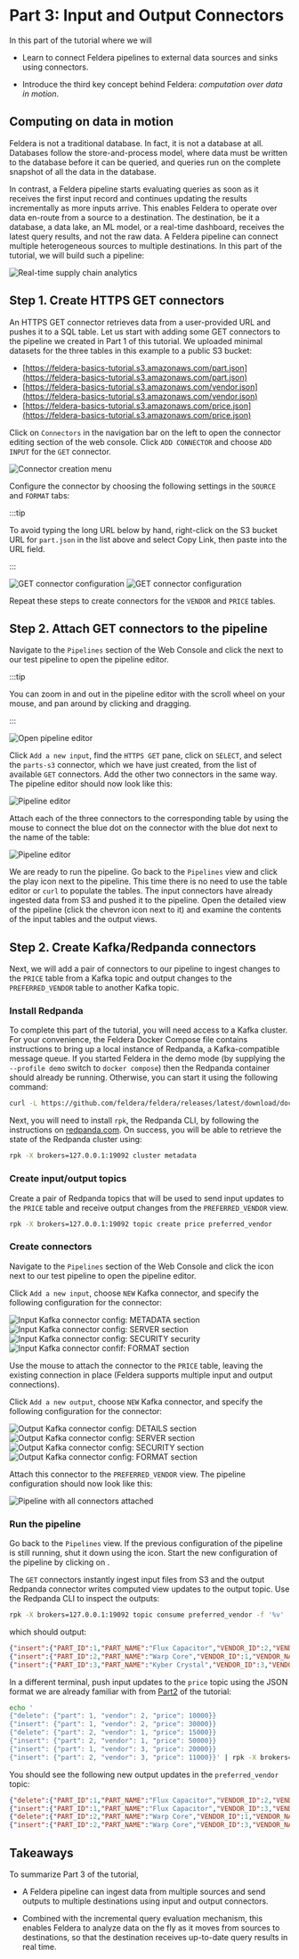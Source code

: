 # Part 3: Input and Output Connectors

In this part of the tutorial where we will

- Learn to connect Feldera pipelines to external data sources and sinks using
  connectors.

- Introduce the third key concept behind Feldera: *computation over data in
  motion*.

## Computing on data in motion

Feldera is not a traditional database.  In fact, it is not a database at all.
Databases follow the store-and-process model, where data must be written to the
database before it can be queried, and queries run on the complete snapshot of
all the data in the database.

In contrast, a Feldera pipeline starts evaluating queries as soon as it receives
the first input record and continues updating the results incrementally as more
inputs arrive.  This enables Feldera to operate over data en-route from a source
to a destination.  The destination, be it a database, a data lake, an ML model,
or a real-time dashboard, receives the latest query results, and not the raw
data.  A Feldera pipeline can connect multiple heterogeneous sources
to multiple destinations.  In this part of the tutorial, we will build such a
pipeline:

![Real-time supply chain analytics](supply-chain-analytics.png)

## Step 1. Create HTTPS GET connectors

An HTTPS GET connector retrieves data from a user-provided URL and pushes it to a
SQL table.  Let us start with adding some GET connectors to the pipeline we
created in Part 1 of this tutorial.  We uploaded minimal datasets for the three
tables in this example to a public S3 bucket:

- [https://feldera-basics-tutorial.s3.amazonaws.com/part.json](https://feldera-basics-tutorial.s3.amazonaws.com/part.json)
- [https://feldera-basics-tutorial.s3.amazonaws.com/vendor.json](https://feldera-basics-tutorial.s3.amazonaws.com/vendor.json)
- [https://feldera-basics-tutorial.s3.amazonaws.com/price.json](https://feldera-basics-tutorial.s3.amazonaws.com/price.json)

Click on `Connectors` in the navigation bar on the left to open the
connector editing section of the web console.  Click `ADD CONNECTOR`
and choose `ADD INPUT` for the `GET` connector.

![Connector creation menu](get-connector.png)

Configure the connector by choosing the following settings in the `SOURCE` and `FORMAT`
tabs:

:::tip

To avoid typing the long URL below by hand, right-click on the S3
bucket URL for `part.json` in the list above and select Copy Link,
then paste into the URL field.

:::

![GET connector configuration](url-connector-1.png)
![GET connector configuration](url-connector-2.png)

Repeat these steps to create connectors for the `VENDOR` and `PRICE` tables.

## Step 2. Attach GET connectors to the pipeline

Navigate to the `Pipelines` section of the Web Console and click the <icon icon="bx:pencil" />
next to our test pipeline to open the pipeline editor.

:::tip

You can zoom in and out in the pipeline editor with the scroll wheel on your mouse, and
pan around by clicking and dragging.

:::

![Open pipeline editor](open-pipeline-editor.png)

Click `Add a new input`, find the `HTTPS GET` pane, click on `SELECT`, and select the
`parts-s3` connector, which we have just created, from the list of available `GET`
connectors.  Add the other two connectors in the same way.
The pipeline editor should now look like this:

![Pipeline editor](detached-connectors.png)

Attach each of the three connectors to the corresponding table by using the mouse to
connect the blue dot on the connector with the blue dot next to the name of the table:

![Pipeline editor](attached-connectors.png)

We are ready to run the pipeline.  Go back to the `Pipelines` view and click the
play icon <icon icon="bx:play-circle" /> next to the pipeline.  This time there
is no need to use the table editor or `curl` to populate the tables.  The input
connectors have already ingested data from S3 and pushed it to the pipeline.
Open the detailed view of the pipeline (click the chevron icon <icon
icon="bx:chevron-down" /> next to it) and examine the contents of the input
tables and the output views.

## Step 2. Create Kafka/Redpanda connectors

Next, we will add a pair of connectors to our pipeline to ingest changes to the `PRICE`
table from a Kafka topic and output changes to the `PREFERRED_VENDOR` table to
another Kafka topic.

### Install Redpanda

To complete this part of the tutorial, you will need access to a Kafka cluster.  For your
convenience, the Feldera Docker Compose file contains instructions to bring up a local
instance of Redpanda, a Kafka-compatible message queue.  If you started Feldera
in the demo mode (by supplying the `--profile demo` switch to `docker compose`) then
the Redpanda container should already be running.  Otherwise, you can start it
using the following command:

```bash
curl -L https://github.com/feldera/feldera/releases/latest/download/docker-compose.yml | docker compose -f - up redpanda
```

Next, you will need to install `rpk`, the Redpanda CLI, by following the instructions on
[redpanda.com](https://docs.redpanda.com/current/get-started/rpk-install/).  On
success, you will be able to retrieve the state of the Redpanda cluster using:

```bash
rpk -X brokers=127.0.0.1:19092 cluster metadata
```

### Create input/output topics



Create a pair of Redpanda topics that will be used to send input updates
to the `PRICE` table and receive output changes from the `PREFERRED_VENDOR` view.

```bash
rpk -X brokers=127.0.0.1:19092 topic create price preferred_vendor
```

### Create connectors

Navigate to the `Pipelines` section of the Web Console and click the <icon icon="bx:pencil" />
icon next to our test pipeline to open the pipeline editor.

Click `Add a new input`, choose `NEW` Kafka connector, and specify the following configuration
for the connector:

![Input Kafka connector config: METADATA section](price-kafka-metadata.png)
![Input Kafka connector config: SERVER section](price-kafka-server.png)
![Input Kafka connector config: SECURITY security](price-kafka-security.png)
![Input Kafka connector confif: FORMAT section](price-kafka-format.png)

Use the mouse to attach the connector to the `PRICE` table, leaving
the existing connection in place (Feldera supports multiple input and
output connections).

Click `Add a new output`, choose `NEW` Kafka connector, and specify the following configuration
for the connector:

![Output Kafka connector config: DETAILS section](preferred_vendor-kafka-details.png)
![Output Kafka connector config: SERVER section](preferred_vendor-kafka-server.png)
![Output Kafka connector config: SECURITY section](preferred_vendor-kafka-security.png)
![Output Kafka connector config: FORMAT section](preferred_vendor-kafka-format.png)

Attach this connector to the `PREFERRED_VENDOR` view.  The pipeline
configuration should now look like this:

![Pipeline with all connectors attached](pipeline-builder-all-connectors.png)

### Run the pipeline

Go back to the `Pipelines` view.  If the previous configuration of the pipeline
is still running, shut it down using the <icon icon="bx:stop" /> icon.  Start the
new configuration of the pipeline by clicking on <icon icon="bx:play-circle" />.

The `GET` connectors instantly ingest input files from S3 and the output
Redpanda connector writes computed view updates to the output topic.  Use the
Redpanda CLI to inspect the outputs:

```bash
rpk -X brokers=127.0.0.1:19092 topic consume preferred_vendor -f '%v'
```

which should output:

```json
{"insert":{"PART_ID":1,"PART_NAME":"Flux Capacitor","VENDOR_ID":2,"VENDOR_NAME":"HyperDrive Innovations","PRICE":"10000"}}
{"insert":{"PART_ID":2,"PART_NAME":"Warp Core","VENDOR_ID":1,"VENDOR_NAME":"Gravitech Dynamics","PRICE":"15000"}}
{"insert":{"PART_ID":3,"PART_NAME":"Kyber Crystal","VENDOR_ID":3,"VENDOR_NAME":"DarkMatter Devices","PRICE":"9000"}}
```

In a different terminal, push input updates to the `price` topic using the JSON
format we are already familiar with from [Part2](part2.md) of the tutorial:

```bash
echo '
{"delete": {"part": 1, "vendor": 2, "price": 10000}}
{"insert": {"part": 1, "vendor": 2, "price": 30000}}
{"delete": {"part": 2, "vendor": 1, "price": 15000}}
{"insert": {"part": 2, "vendor": 1, "price": 50000}}
{"insert": {"part": 1, "vendor": 3, "price": 20000}}
{"insert": {"part": 2, "vendor": 3, "price": 11000}}' | rpk -X brokers=127.0.0.1:19092 topic produce price -f '%v'
```

You should see the following new output updates in the `preferred_vendor` topic:

```json
{"delete":{"PART_ID":1,"PART_NAME":"Flux Capacitor","VENDOR_ID":2,"VENDOR_NAME":"HyperDrive Innovations","PRICE":"10000"}}
{"insert":{"PART_ID":1,"PART_NAME":"Flux Capacitor","VENDOR_ID":3,"VENDOR_NAME":"DarkMatter Devices","PRICE":"20000"}}
{"delete":{"PART_ID":2,"PART_NAME":"Warp Core","VENDOR_ID":1,"VENDOR_NAME":"Gravitech Dynamics","PRICE":"15000"}}
{"insert":{"PART_ID":2,"PART_NAME":"Warp Core","VENDOR_ID":3,"VENDOR_NAME":"DarkMatter Devices","PRICE":"11000"}}
```

## Takeaways

To summarize Part 3 of the tutorial,

- A Feldera pipeline can ingest data from multiple sources and send outputs to
  multiple destinations using input and output connectors.

- Combined with the incremental query evaluation mechanism, this enables Feldera
  to analyze data on the fly as it moves from sources to destinations, so that
  the destination receives up-to-date query results in real time.
